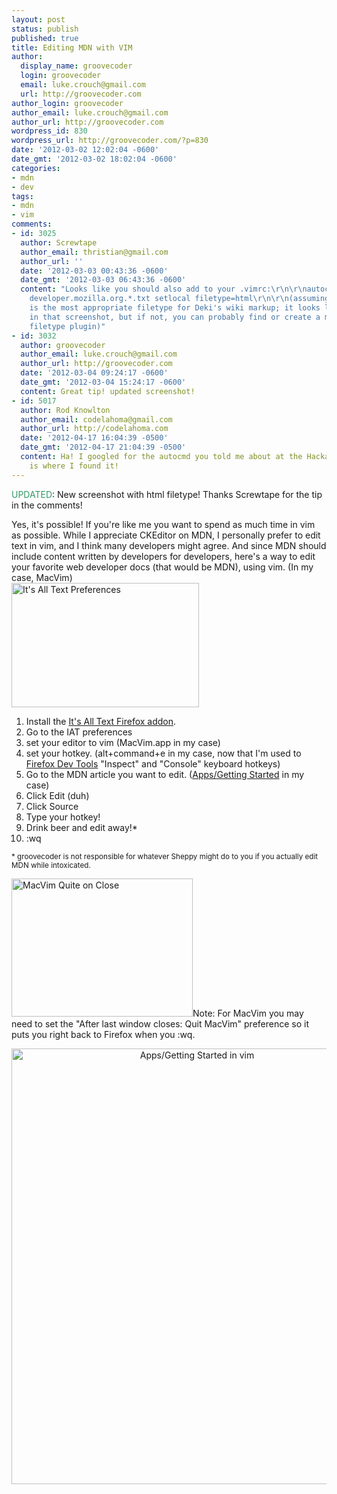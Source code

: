 ```yaml
---
layout: post
status: publish
published: true
title: Editing MDN with VIM
author:
  display_name: groovecoder
  login: groovecoder
  email: luke.crouch@gmail.com
  url: http://groovecoder.com
author_login: groovecoder
author_email: luke.crouch@gmail.com
author_url: http://groovecoder.com
wordpress_id: 830
wordpress_url: http://groovecoder.com/?p=830
date: '2012-03-02 12:02:04 -0600'
date_gmt: '2012-03-02 18:02:04 -0600'
categories:
- mdn
- dev
tags:
- mdn
- vim
comments:
- id: 3025
  author: Screwtape
  author_email: thristian@gmail.com
  author_url: ''
  date: '2012-03-03 00:43:36 -0600'
  date_gmt: '2012-03-03 06:43:36 -0600'
  content: "Looks like you should also add to your .vimrc:\r\n\r\nautocmd BufNewFile,BufRead
    developer.mozilla.org.*.txt setlocal filetype=html\r\n\r\n(assuming that 'html'
    is the most appropriate filetype for Deki's wiki markup; it looks like raw HTML
    in that screenshot, but if not, you can probably find or create a more appropriate
    filetype plugin)"
- id: 3032
  author: groovecoder
  author_email: luke.crouch@gmail.com
  author_url: http://groovecoder.com
  date: '2012-03-04 09:24:17 -0600'
  date_gmt: '2012-03-04 15:24:17 -0600'
  content: Great tip! updated screenshot!
- id: 5017
  author: Rod Knowlton
  author_email: codelahoma@gmail.com
  author_url: http://codelahoma.com
  date: '2012-04-17 16:04:39 -0500'
  date_gmt: '2012-04-17 21:04:39 -0500'
  content: Ha! I googled for the autocmd you told me about at the Hackathon, and this
    is where I found it!
---
```

<p><span style="color: #339966;">UPDATED</span>: New screenshot with html filetype! Thanks Screwtape for the tip in the comments!</p>
<p>Yes, it's possible! If you're like me you want to spend as much time in vim as possible. While I appreciate CKEditor on MDN, I personally prefer to edit text in vim, and I think many developers might agree. And since MDN should include content written by developers for developers, here's a way to edit your favorite web developer docs (that would be MDN), using vim. (In my case, MacVim)<br />
<img class="alignright" title="It's All Text Preferences" src="http://dl.dropbox.com/u/21969365/images/iat_preferences.png" alt="It's All Text Preferences" width="300" height="199" /></p>
<ol>
<li>Install the <a href="https://addons.mozilla.org/en-US/firefox/addon/its-all-text/">It's All Text Firefox addon</a>.</li>
<li>Go to the IAT preferences</li>
<li>set your editor to vim (MacVim.app in my case)</li>
<li>set your hotkey. (alt+command+e in my case, now that I'm used to <a href="http://www.andismith.com/blog/2012/02/firefox-developer-tools/">Firefox Dev Tools</a> "Inspect" and "Console" keyboard hotkeys)</li>
<li>Go to the MDN article you want to edit. (<a href="https://developer.mozilla.org/en/Apps/Getting_Started">Apps/Getting Started</a> in my case)</li>
<li>Click Edit (duh)</li>
<li>Click Source</li>
<li>Type your hotkey!</li>
<li>Drink beer and edit away!*</li>
<li>:wq</li>
</ol>
<p><small>* groovecoder is not responsible for whatever Sheppy might do to you if you actually edit MDN while intoxicated.</small></p>
<p><img class="alignleft" title="MacVim Quite on Close" src="http://dl.dropbox.com/u/21969365/images/macvim_quit_on_close.png" alt="MacVim Quite on Close" width="290" height="221" />Note: For MacVim you may need to set the "After last window closes: Quit MacVim" preference so it puts you right back to Firefox when you :wq.</p>
<p style="text-align: center;"><a href="http://dl.dropbox.com/u/21969365/images/apps_gettings_started_vim.png"><img class="aligncenter" title="Apps/Getting Started in vim" src="http://dl.dropbox.com/u/21969365/images/apps_gettings_started_vim.png" alt="Apps/Getting Started in vim" width="578" height="697" /></a></p>
